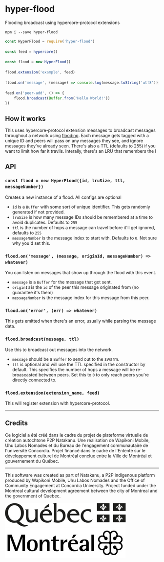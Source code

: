 # hyper-flood
Flooding broadcast using hypercore-protocol extensions

```
npm i --save hyper-flood
```

```js
const HyperFlood = require('hyper-flood')

const feed = hypercore()

const flood = new HyperFlood()

flood.extension('example', feed)

flood.on('message', (message) => console.log(message.toString('utf8')))

feed.on('peer-add', () => {
	flood.broadcast(Buffer.from('Hello World!'))
})
```

## How it works

This uses hypercore-protocol extension messages to broadcast messages throughout a network using [flooding](https://en.wikipedia.org/wiki/Flooding_(computer_networking)).
Each message gets tagged with a unique ID and peers will pass on any messages they see, and ignore messages they've already seen.
There's also a TTL (defaults to 255) if you want to limit how far it travlls.
Interally, there's an LRU that remembers the l

## API

### `const flood = new HyperFlood({id, lruSize, ttl, messageNumber})`

Creates a new instance of a flood. All configs are optional

- `id` is a `Buffer` with some sort of unique identifier. This gets randomly generated if not provided.
- `lruSize` is how many message IDs should be remembered at a time to avoid duplicates. Defaults to `255`
- `ttl` is the number of hops a message can travel before it'll get ignored, defaults to `255`
- `messageNumber` is the message index to start with. Defaults to `0`. Not sure why you'd set this.

### `flood.on('message', (message, originId, messageNumber) => whatever)`

You can listen on messages that show up through the flood with this event.

- `message` is a `Buffer` for the message that got sent.
- `originId` is the `id` of the peer this message originated from (no guarantee it's them)
- `messageNumber` is the message index for this message from this peer.

### `flood.on('error', (err) => whatever)`

This gets emitted when there's an error, usually while parsing the message data.

### `flood.broadcast(message, ttl)`

Use this to broadcast out messages into the network.

- `message` should be a `Buffer` to send out to the swarm.
- `ttl` is optional and will use the TTL specified in the constructor by default. This specifies the number of hops a message will be re-broascasted between peers. Set this to `0` to only reach peers you're directly connected to.

### `flood.extension(extension_name, feed)`

This will register extension with hypercore-protocol.

---

## Credits

Ce logiciel a été créé dans le cadre du projet de plateforme virtuelle de création autochtone P2P Natakanu. Une réalisation de Wapikoni Mobile, Uhu Labos Nomades et du Bureau de l'engagement communautaire de l'université Concordia. Projet financé dans le cadre de l'Entente sur le développement culturel de Montréal conclue entre la Ville de Montréal et gouvernement du Québec.

---

This software was created as part of Natakanu, a P2P indigenous  platform produced by Wapikoni Mobile, Uhu Labos Nomades and the Office of Community Engagement at Concordia University. Project funded under the Montreal cultural development agreement between the city of Montreal and the government of Quebec.

<img src="quebec.png" width="395" alt="Quebec Province Logo" />
<img src="montreal.jpg" width="395" alt="Montreal City Logo" />
